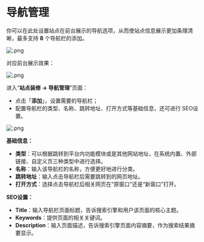 # 导航管理

你可以在此处设置站点在前台展示的导航选项，从而使站点信息展示更加条理清晰，最多支持 **8** 个导航栏的添加。

![.png](http://kmdev.53ai.com/api/preview/5061fc42101ecf8e663043163b4402d1.png)

对应前台展示效果：

![.png](http://kmdev.53ai.com/api/preview/a824d03fb42a0b0e43c5e24444b61609.png)

进入“**站点装修 → 导航管理**”页面：

* 点击「**添加**」，设置需要的导航栏；
* 配置导航栏的类型、名称、跳转地址、打开方式等基础信息，还可进行 SEO设置。

![.png](http://kmdev.53ai.com/api/preview/a1d200192d978a31f44a126f08d333fe.png)

**基础信息：**

* **类型**：可以根据跳转到平台内功能模块或是其他网站地址，在系统内置、外部链接、自定义页三种类型中进行选择。
* **名称**：输入该导航栏的名称，方便更好地进行分类。
* **跳转地址**：输入点击导航栏后需要跳转到的网页地址。
* **打开方式**：选择点击导航栏后相关网页在“原窗口”还是“新窗口”打开。

**SEO设置：**

* **Title**：输入导航栏页面标题，告诉搜索引擎和用户该页面的核心主题。
* **Keywords**：提供页面的相关关键词。
* **Description**：输入页面描述，告诉搜索引擎页面内容摘要，作为搜索结果摘要显示。
